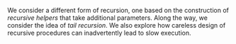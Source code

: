 We consider a different form of recursion, one based on the construction
of *recursive helpers* that take additional parameters.  Along the way,
we consider the idea of *tail recursion*.  We also explore how careless
design of recursive procedures can inadvertently lead to slow execution.
